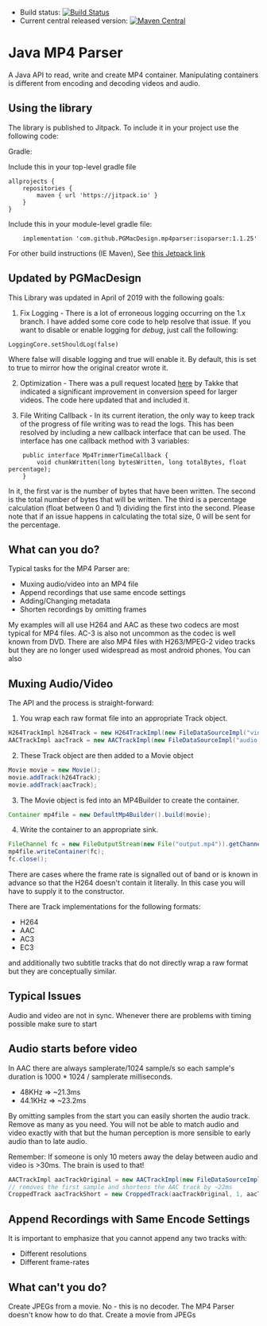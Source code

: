
 * Build status: [![Build Status](https://travis-ci.org/sannies/mp4parser.svg?branch=master)](https://travis-ci.org/sannies/mp4parser)
 * Current central released version: [![Maven Central](https://maven-badges.herokuapp.com/maven-central/com.googlecode.mp4parser/isoparser/badge.svg)](https://maven-badges.herokuapp.com/maven-central/com.googlecode.mp4parser/isoparser)

Java MP4 Parser
====================

A Java API to read, write and create MP4 container. Manipulating containers is different from encoding and decoding videos and audio. 


Using the library
------------------

The library is published to Jitpack. To include it in your project use the following code:

Gradle:

Include this in your top-level gradle file
```
allprojects {
    repositories {
        maven { url 'https://jitpack.io' }
    }
}
```

Include this in your module-level gradle file:
```
    implementation 'com.github.PGMacDesign.mp4parser:isoparser:1.1.25'
```

For other build instructions (IE Maven), See [this Jetpack link](https://jitpack.io/#PGMacDesign/mp4parser/1.1.25)


Updated by PGMacDesign
------------------

This Library was updated in April of 2019 with the following goals:

1) Fix Logging - There is a lot of erroneous logging occurring on the 1.x branch. I have added some core code to help resolve that issue.
If you want to disable or enable logging for *debug*, just call the following:

```
LoggingCore.setShouldLog(false)
```
Where false will disable logging and true will enable it. By default, this is set to true to mirror how the original creator wrote it.

2) Optimization - There was a pull request located [here](https://github.com/sannies/mp4parser/pull/349) by Takke that indicated a significant improvement in conversion speed for larger videos.
The code here updated that and included it.

3) File Writing Callback - In its current iteration, the only way to keep track of the progress of file writing was to read the logs.
This has been resolved by including a new callback interface that can be used. The interface has one callback method with 3 variables:

```
    public interface Mp4TrimmerTimeCallback {
        void chunkWritten(long bytesWritten, long totalBytes, float percentage);
    }
```

In it, the first var is the number of bytes that have been written.
The second is the total number of bytes that will be written.
The third is a percentage calculation (float between 0 and 1) dividing the first into the second.
Please note that if an issue happens in calculating the total size, 0 will be sent for the percentage.

What can you do?
--------------------

Typical tasks for the MP4 Parser are: 

- Muxing audio/video into an MP4 file
- Append recordings that use same encode settings
- Adding/Changing metadata
- Shorten recordings by omitting frames

My examples will all use H264 and AAC as these two codecs are most typical for MP4 files. AC-3 is also not uncommon as the codec is well known from DVD. 
There are also MP4 files with H263/MPEG-2 video tracks but they are no longer used widespread as most android phones. You can also

Muxing Audio/Video
--------------------

The API and the process is straight-forward:

1. You wrap each raw format file into an appropriate Track object. 
  ```java
H264TrackImpl h264Track = new H264TrackImpl(new FileDataSourceImpl("video.h264"));
AACTrackImpl aacTrack = new AACTrackImpl(new FileDataSourceImpl("audio.aac"));
  ```

2. These Track object are then added to a Movie object
  ```java
Movie movie = new Movie();
movie.addTrack(h264Track);
movie.addTrack(aacTrack);
  ```

3. The Movie object is fed into an MP4Builder to create the container. 
  ```java
Container mp4file = new DefaultMp4Builder().build(movie);
  ```

4. Write the container to an appropriate sink.
  ```java
FileChannel fc = new FileOutputStream(new File("output.mp4")).getChannel();
mp4file.writeContainer(fc);
fc.close();
  ```

There are cases where the frame rate is signalled out of band or is known in advance so that the H264 doesn't contain it literally. 
In this case you will have to supply it to the constructor. 

There are Track implementations for the following formats: 

 * H264
 * AAC
 * AC3
 * EC3 

and additionally two subtitle tracks that do not directly wrap a raw format but they are conceptually similar.

Typical Issues
--------------------

Audio and video are not in sync. Whenever there are problems with timing possible make sure to start 

Audio starts before video
--------------------

In AAC there are always samplerate/1024 sample/s so each sample's duration is 1000 * 1024 / samplerate milliseconds. 

 * 48KHz => ~21.3ms
 * 44.1KHz => ~23.2ms

By omitting samples from the start you can easily shorten the audio track. Remove as many as you need. You will not be able 
to match audio and video exactly with that but the human perception is more sensible to early audio than to late audio. 

Remember: If someone is only 10 meters away the delay between audio and video is >30ms. The brain is used to that!

```java
AACTrackImpl aacTrackOriginal = new AACTrackImpl(new FileDataSourceImpl("audio.aac"));
// removes the first sample and shortens the AAC track by ~22ms
CroppedTrack aacTrackShort = new CroppedTrack(aacTrackOriginal, 1, aacTrack.getSamples().size());
```




Append Recordings with Same Encode Settings 
-------------------------------------------

It is important to emphasize that you cannot append any two tracks with: 
 
 * Different resolutions 
 * Different frame-rates

What can't you do?
--------------------

Create JPEGs from a movie. No - this is no decoder. The MP4 Parser doesn't know how to do that. 
Create a movie from JPEGs
